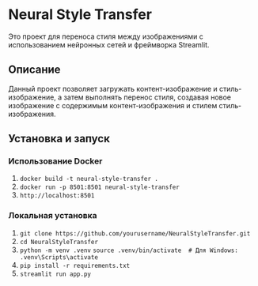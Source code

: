 # Neural Style Transfer

Это проект для переноса стиля между изображениями с использованием нейронных сетей и фреймворка Streamlit.

## Описание

Данный проект позволяет загружать контент-изображение и стиль-изображение, а затем выполнять перенос стиля, создавая новое изображение с содержимым контент-изображения и стилем стиль-изображения.

## Установка и запуск

### Использование Docker

1. ```docker build -t neural-style-transfer .```
2. ```docker run -p 8501:8501 neural-style-transfer```
3. ```http://localhost:8501```

### Локальная установка

1. ```git clone https://github.com/yourusername/NeuralStyleTransfer.git```
2. ```cd NeuralStyleTransfer```
3. ```python -m venv .venv```
   ```source .venv/bin/activate  # Для Windows: .venv\Scripts\activate```
4. ```pip install -r requirements.txt```
5. ```streamlit run app.py```
